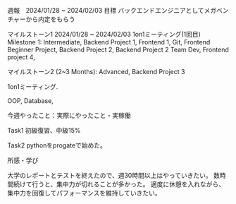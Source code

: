 週報　2024/01/28 ~ 2024/02/03
目標
バックエンドエンジニアとしてメガベンチャーから内定をもらう

マイルストーン1
2024/01/28 ~ 2024/02/03
1on1ミーティング(1回目)
Milestone 1: Intermediate, 
Backend Project 1, 
Frontend 1, 
Git, 
Frontend Beginner Project, 
Backend Project 2,
Backend Project 2 Team Dev, 
Frontend project 4,

マイルストーン2 (2~3 Months): Advanced,
Backend Project 3

1on1ミーティング.

OOP,
Database, 

今週やったこと：実際にやったこと・実稼働

Task1
初級復習、中級15%

Task2 
pythonをprogateで始めた。


所感・学び

大学のレポートとテストを終えたので、週30時間以上はやっていきたい。
数時間続けて行うと、集中力が切れることが多かった。
適度に休憩を入れながら、集中力を回復してパフォーマンスを維持していきたい。


